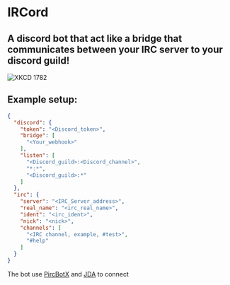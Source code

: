 # IRCord
A discord bot that act like a bridge that communicates between your IRC server to your discord guild!
----
![XKCD 1782](https://imgs.xkcd.com/comics/team_chat.png)

## Example setup:
```json
{
  "discord": {
    "token": "<Discord_token>",
    "bridge": [
      "<Your_webhook>"
    ],
    "listen": [
      "<Discord_guild>:<Discord_channel>",
      "*:*",
      "<Discord_guild>:*"
    ]
  },
  "irc": {
    "server": "<IRC_Server_address>",
    "real_name": "<irc_real_name>",
    "ident": "<irc_ident>",
    "nick": "<nick>",
    "channels": [
      "<IRC channel, example, #test>",
      "#help"
    ]
  }
}
```

The bot use [PircBotX](https://github.com/pircbotx/pircbotx) and [JDA](https://github.com/DV8FromTheWorld/JDA) to connect
